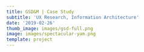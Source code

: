 ```yaml
---
title: GSD&M | Case Study
subtitle: 'UX Research, Information Architecture'
date: '2019-02-26'
thumb_image: images/gsd-full.png
image: images/spectacular-yam.png
template: project
---
```

